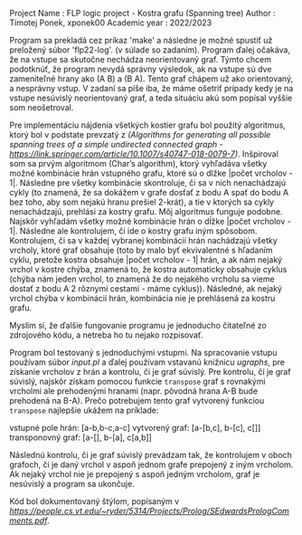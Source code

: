 Project Name  : FLP logic project - Kostra grafu (Spanning tree)
Author        : Timotej Ponek, xponek00
Academic year : 2022/2023

Program sa prekladá cez príkaz 'make' a následne je možné spustiť už preložený súbor 'flp22-log'. (v súlade so zadaním). Program ďalej očakáva, že na vstupe sa skutočne nechádza neorientovaný graf. Týmto chcem podotknúť, že program nevydá správny výsledok, ak na vstupe sú dve zameniteľné hrany ako (A B) a (B A). Tento graf chápem už ako orientovaný, a nesprávny vstup. V zadaní sa píše iba, že máme ošetriť prípady kedy je na vstupe nesúvislý neorientovaný graf, a teda situáciu akú som popísal vyššie som neošetroval.

Pre implementáciu nájdenia všetkých kostier grafu bol použitý
algoritmus, ktorý bol v podstate prevzatý z _(Algorithms for generating all possible spanning trees of a simple undirected connected graph - https://link.springer.com/article/10.1007/s40747-018-0079-7)_. Inšpiroval som sa prvým algoritmom (Char’s algorithm), ktorý vyhľadáva všetky možné kombinácie hrán vstupného grafu, ktoré sú o dlžke |počet vrcholov - 1|. Následne pre všetky kombinácie skontroluje, či sa v nich nenachádzajú cykly (to znamená, že sa dokážem v grafe dosťať z bodu A spať do bodu A bez toho, aby som nejakú hranu prešiel 2-krát), a tie v ktorých sa cykly nenachádzajú, prehlási za kostry grafu.
Môj algoritmus funguje podobne. Najskôr vyhľadám všetky možné kombinácie hrán o dĺžke |počet vrcholov - 1|. Následne ale kontrolujem, či ide o kostry grafu iným spôsobom. Kontrolujem, či sa v každej vybranej kombinácií hrán nachádzajú všetky vrcholy, ktoré graf obsahuje (toto by malo byť ekvivalentné s hľadaním cyklu, pretože kostra obsahuje |počet vrcholov - 1| hrán, a ak nám nejaký vrchol v kostre chýba, znamená to, že kostra automaticky obsahuje cyklus (chýba nám jeden vrchol, to znamená že do nejakého vrcholu sa vieme dostať z bodu A 2 rôznymi cestami - máme cyklus)). Následné, ak nejaký vrchol chýba v kombinácií hrán, kombinácia nie je prehlásená za kostru grafu. 

Myslím si, že ďalšie fungovanie programu je jednoducho čitateľné zo zdrojového kódu, a netreba ho tu nejako rozpisovať.

Program bol testovaný s jednoduchými vstupmi. Na spracovanie vstupu používam súbor _input.pl_ a ďalej používam vstavanú knižnicu _ugraphs_, pre získanie vrcholov z hrán a kontrolu, či je graf súvislý. Pre kontrolu, či je graf súvislý, najskôr získam pomocou funkcie `transpose` graf s rovnakými vrcholmi ale prehodenými hranami (napr. pôvodná hrana A-B bude prehodená na B-A). Prečo potrebujem tento graf vytvorený funkciou `transpose` najlepšie ukážem na príklade:

vstupné pole hrán: \[a-b,b-c,a-c\]
vytvorený graf: \[a-\[b,c\], b-\[c\], c\[\]\]
transponovný graf: \[a-\[\], b-\[a\], c\[a,b\]\]

Následnú kontrolu, či je graf súvislý prevádzam tak, že kontrolujem v oboch grafoch, či je daný vrchol v aspoň jednom grafe prepojený z iným vrcholom. Ak nejaký vrchol nie je prepojený s aspoň jedným vrcholom, graf je nesúvislý a program sa ukončuje.

Kód bol dokumentovaný štýlom, popísaným v _https://people.cs.vt.edu/~ryder/5314/Projects/Prolog/SEdwardsPrologComments.pdf_.
